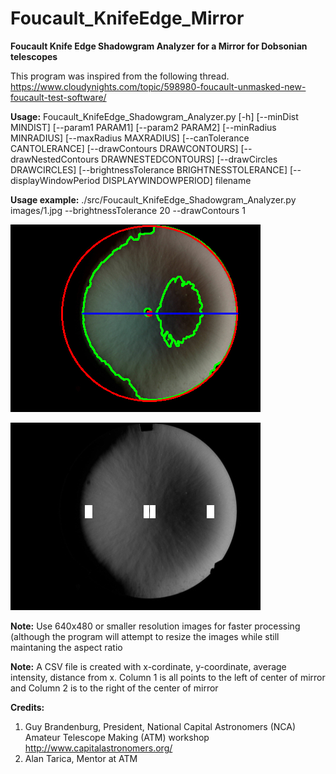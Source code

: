 # Foucault_KnifeEdge_Mirror

**Foucault Knife Edge Shadowgram Analyzer for a Mirror for Dobsonian telescopes**

This program was inspired from the following thread. https://www.cloudynights.com/topic/598980-foucault-unmasked-new-foucault-test-software/

**Usage:** Foucault_KnifeEdge_Shadowgram_Analyzer.py [-h] [--minDist MINDIST] [--param1 PARAM1] [--param2 PARAM2] [--minRadius MINRADIUS] [--maxRadius MAXRADIUS] [--canTolerance CANTOLERANCE]
                                                 [--drawContours DRAWCONTOURS] [--drawNestedContours DRAWNESTEDCONTOURS] [--drawCircles DRAWCIRCLES] [--brightnessTolerance BRIGHTNESSTOLERANCE]
                                                 [--displayWindowPeriod DISPLAYWINDOWPERIOD]
                                                 filename

**Usage example:** ./src/Foucault_KnifeEdge_Shadowgram_Analyzer.py images/1.jpg --brightnessTolerance 20 --drawContours 1

![alt text]( https://github.com/enthusiasticgeek/Foucault_KnifeEdge_Mirror/blob/main/images/saved_debugging_image.png "example output")

![alt text]( https://github.com/enthusiasticgeek/Foucault_KnifeEdge_Mirror/blob/main/images/saved_gray_image.png "example output")

**Note:** Use 640x480 or smaller resolution images for faster processing (although the program will attempt to resize the images while still maintaning the aspect ratio

**Note:** A CSV file is created with x-cordinate, y-coordinate, average intensity, distance from x. Column 1 is all points to the left of center of mirror and Column 2 is to the right of the center of mirror

**Credits:**

1. Guy Brandenburg, President, National Capital Astronomers (NCA) Amateur Telescope Making (ATM) workshop <http://www.capitalastronomers.org/>
2. Alan Tarica, Mentor at ATM


